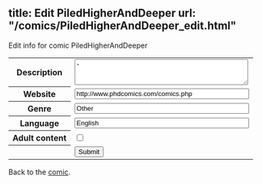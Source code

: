 title: Edit PiledHigherAndDeeper
url: "/comics/PiledHigherAndDeeper_edit.html"
---
Edit info for comic PiledHigherAndDeeper

<form name="comic" action="http://gaepostmail.appspot.com/comic/" method="post">
<table class="comicinfo">
<tr>
<th>Description</th><td><textarea name="description" cols="40" rows="3">-</textarea></td>
</tr>
<tr>
<th>Website</th><td><input type="text" name="url" value="http://www.phdcomics.com/comics.php" size="40"/></td>
</tr>
<tr>
<th>Genre</th><td><input type="text" name="genre" value="Other" size="40"/></td>
</tr>
<tr>
<th>Language</th><td><input type="text" name="language" value="English" size="40"/></td>
</tr>
<tr>
<th>Adult content</th><td><input type="checkbox" name="adult" value="adult" /></td>
</tr>
<tr>
<th></th><td>
<input type="hidden" name="comic" value="PiledHigherAndDeeper" />
<input type="submit" name="submit" value="Submit" />
</td>
</tr>
</table>
</form>

Back to the [comic](PiledHigherAndDeeper.html).
